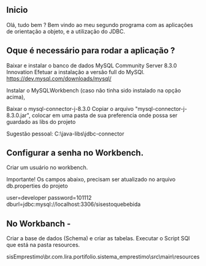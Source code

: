 ## Inicio
Olá, tudo bem ? 
Bem vindo ao meu segundo programa com as aplicações de orientação a objeto, e a utilização do JDBC.


## Oque é necessário para rodar a aplicação ?

Baixar e instalar o banco de dados MySQL Community Server 8.3.0 Innovation
Efetuar a instalação a versão full do MySQl.
<href>https://dev.mysql.com/downloads/mysql/</href>


Instalar o MySQLWorkbench (caso não tinha sido instalado na opção acima),

Baixar o mysql-connector-j-8.3.0
Copiar o arquivo "mysql-connector-j-8.3.0.jar", colocar em uma pasta de sua preferencia onde possa ser guardado as libs do projeto

Sugestão pessoal:
C:\java-libs\jdbc-connector



## Configurar a senha no Workbench.
Criar um usuário no workbench.

Importante! 
Os campos abaixo, precisam ser atualizado no arquivo db.properties do projeto

user=developer
password=101112
dburl=jdbc:mysql://localhost:3306/sisestoquebebida


## No Workbanch - 
Criar a base de dados (Schema) e criar as tabelas.
Executar o Script SQl que está na pasta resources.

sisEmprestimo\br.com.lira.portifolio.sistema_emprestimo\src\main\resources


